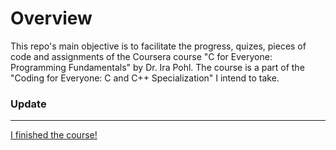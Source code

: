 
# Overview
This repo's main objective is to facilitate the progress, quizes, pieces of code and assignments of the Coursera course "C for Everyone: Programming Fundamentals" by Dr. Ira Pohl.  The course is a part of the "Coding for Everyone: C and C++ Specialization" I intend to take. 


### Update
***
[I finished the course!](#%20Overview%20This%20repo%27s%20main%20objective%20is%20to%20facilitate%20the%20progress,%20quizes,%20pieces%20of%20code%20and%20assignments%20of%20the%20Coursera%20course%20%22C%20for%20Everyone:%20Programming%20Fundamentals%22%20by%20Dr.%20Ira%20Pohl.%20%20The%20course%20is%20a%20part%20of%20the%20%22Coding%20for%20Everyone:%20C%20and%20C++%20Specialization%22%20I%20intend%20to%20take.%20%20%20%20###%20Update%20***%20I%20finished%20the%20course!%20%20!%5Benter%20image%20description%20here%5D%28https://github.com/talzich/C-Coursera/blob/main/C%20Course%20Certificate.pdf%29) 


